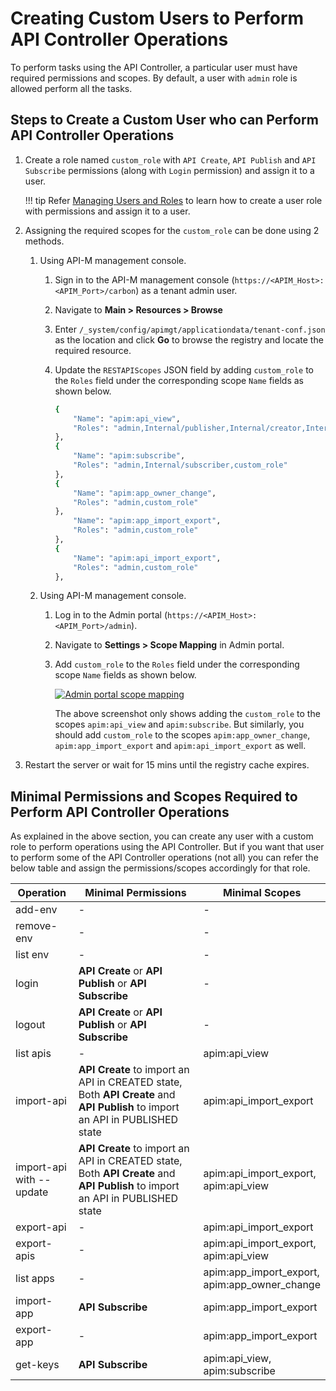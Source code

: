 #  Creating Custom Users to Perform API Controller Operations

To perform tasks using the API Controller, a particular user must have required permissions and scopes. By default, a user with `admin` role is allowed perform all the tasks. 

## Steps to Create a Custom User who can Perform API Controller Operations

1. Create a role named `custom_role` with `API Create`, `API Publish` and `API Subscribe` permissions (along with `Login` permission) and assign it to a user.

    !!! tip
        Refer [Managing Users and Roles]({{base_path}}/administer/product-administration/managing-users-and-roles/introduction-to-user-management/) to learn how to create a user role with permissions and assign it to a user.

2.  Assigning the required scopes for the `custom_role` can be done using 2 methods.

    1.  Using API-M management console.

        1. Sign in to the API-M management console (`https://<APIM_Host>:<APIM_Port>/carbon`) as a tenant admin user.

        2. Navigate to **Main > Resources > Browse** 

        3.  Enter `/_system/config/apimgt/applicationdata/tenant-conf.json` as the location and click **Go** to browse the registry and locate the required resource.

        4.  Update the `RESTAPIScopes` JSON field by adding `custom_role` to the `Roles` field under the corresponding scope `Name` fields as shown below.
            ```bash
            {
                "Name": "apim:api_view",
                "Roles": "admin,Internal/publisher,Internal/creator,Internal/analytics,custom_role"
            },
            {
                "Name": "apim:subscribe",
                "Roles": "admin,Internal/subscriber,custom_role"
            },
            {
                "Name": "apim:app_owner_change",
                "Roles": "admin,custom_role"
            },
                "Name": "apim:app_import_export",
                "Roles": "admin,custom_role"
            },
            {
                "Name": "apim:api_import_export",
                "Roles": "admin,custom_role"
            },
            ``` 

    2.  Using API-M management console.
        
        1. Log in to the Admin portal (`https://<APIM_Host>:<APIM_Port>/admin`).

        2. Navigate to **Settings > Scope Mapping** in Admin portal.

        3.  Add `custom_role` to the `Roles` field under the corresponding scope `Name` fields as shown below.

            [![Admin portal scope mapping]({{base_path}}/assets/img/learn/api-controller/admin-portal-scope-mapping.png)]({{base_path}}/assets/img/learn/api-controller/admin-portal-scope-mapping.png)

            The above screenshot only shows adding the `custom_role` to the scopes `apim:api_view` and `apim:subscribe`. But similarly, you should add `custom_role` to the scopes `apim:app_owner_change`, `apim:app_import_export` and `apim:api_import_export` as well.

3.  Restart the server or wait for 15 mins until the registry cache expires.

## Minimal Permissions and Scopes Required to Perform API Controller Operations

As explained in the above section, you can create any user with a custom role to perform operations using the API Controller. But if you want that user to perform some of the API Controller operations (not all) you can refer the below table and assign the permissions/scopes accordingly for that role.

<table>
<colgroup>
<col width="20%" />
<col width="40%" />
<col width="40%" />
</colgroup>
<thead>
<tr class="header">
<th>Operation</th>
<th>Minimal Permissions</th>
 <th>Minimal Scopes</th>
</tr>
</thead>
<tbody>
<tr class="odd">
<td>add-env</td>
<td>-</td>
<td>-</td>
</tr>
<tr class="even">
<td>remove-env</td>
<td>-</td>
<td>-</td>
</tr>
<tr class="odd">
<td>list env</td>
<td>-</td>
<td>-</td>
</tr>
<tr class="even">
<td>login</td>
<td><strong>API Create</strong> or <strong>API Publish</strong> or <strong>API Subscribe</strong></td>
<td>-</td>
</tr>
<tr class="odd">
<td>logout</td>
<td><strong>API Create</strong> or <strong>API Publish</strong> or <strong>API Subscribe</strong></td>
<td>-</td>
</tr>
<tr class="even">
<td>list apis</td>
<td>-</td>
<td>apim:api_view</td>
</tr>
<tr class="odd">
<td>import-api</td>
<td><strong>API Create</strong> to import an API in CREATED state,<br> Both <strong>API Create</strong> and <strong>API Publish</strong> to import an API in PUBLISHED state</td>
<td>apim:api_import_export</td>
</tr>
<tr class="even">
<td>import-api with     --update</td>
<td><strong>API Create</strong> to import an API in CREATED state,<br> Both <strong>API Create</strong> and <strong>API Publish</strong> to import an API in PUBLISHED state</td>
<td>apim:api_import_export,<br>apim:api_view</td>
</tr>
<tr class="odd">
<td>export-api</td>
<td>-</td>
<td>apim:api_import_export</td>
</tr>
<tr class="even">
<td>export-apis</td>
<td>-</td>
<td>apim:api_import_export,<br>apim:api_view</td>
</tr>
<tr class="odd">
<td>list apps</td>
<td>-</td>
<td>apim:app_import_export,<br>apim:app_owner_change</td>
</tr>
<tr class="even">
<td>import-app</td>
<td><strong>API Subscribe</strong></td>
<td>apim:app_import_export</td>
</tr>
<tr class="odd">
<td>export-app</td>
<td>-</td>
<td>apim:app_import_export</td>
</tr>
<tr class="even">
<td>get-keys</td>
<td><strong>API Subscribe</strong></td>     
<td>apim:api_view, <br>apim:subscribe</td>
</tr>
</tbody>
</table>